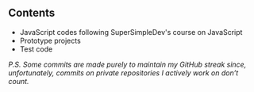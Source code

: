 ## Contents
- JavaScript codes following SuperSimpleDev's course on JavaScript
- Prototype projects
- Test code

_P.S. Some commits are made purely to maintain my GitHub streak since, unfortunately, commits on private repositories I actively work on don’t count._
